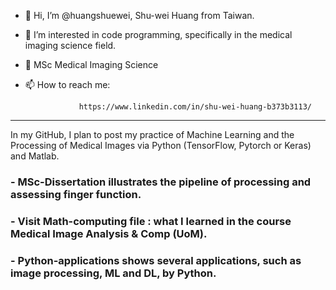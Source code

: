 - 👋 Hi, I’m @huangshuewei, Shu-wei Huang from Taiwan.
- 👀 I’m interested in code programming, specifically in the medical imaging science field.
- 🌱 MSc Medical Imaging Science

- 📫 How to reach me:

                  https://www.linkedin.com/in/shu-wei-huang-b373b3113/ 
-----------------------------------------------------------------------------------------------------------
In my GitHub, I plan to post my practice of Machine Learning and the Processing of Medical Images via Python (TensorFlow, Pytorch or Keras) and Matlab.

### - MSc-Dissertation illustrates the pipeline of processing and assessing finger function.
### - Visit Math-computing file : what I learned in the course Medical Image Analysis & Comp (UoM).
### - Python-applications shows several applications, such as image processing, ML and DL, by Python.

